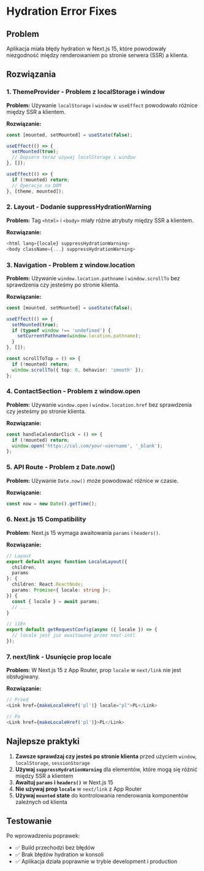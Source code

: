# Hydration Error Fixes

## Problem
Aplikacja miała błędy hydration w Next.js 15, które powodowały niezgodność między renderowaniem po stronie serwera (SSR) a klienta.

## Rozwiązania

### 1. **ThemeProvider** - Problem z localStorage i window
**Problem:** Używanie `localStorage` i `window` w `useEffect` powodowało różnice między SSR a klientem.

**Rozwiązanie:**
```typescript
const [mounted, setMounted] = useState(false);

useEffect(() => {
  setMounted(true);
  // Dopiero teraz używaj localStorage i window
}, []);

useEffect(() => {
  if (!mounted) return;
  // Operacje na DOM
}, [theme, mounted]);
```

### 2. **Layout** - Dodanie suppressHydrationWarning
**Problem:** Tag `<html>` i `<body>` miały różne atrybuty między SSR a klientem.

**Rozwiązanie:**
```typescript
<html lang={locale} suppressHydrationWarning>
<body className={...} suppressHydrationWarning>
```

### 3. **Navigation** - Problem z window.location
**Problem:** Używanie `window.location.pathname` i `window.scrollTo` bez sprawdzenia czy jesteśmy po stronie klienta.

**Rozwiązanie:**
```typescript
const [mounted, setMounted] = useState(false);

useEffect(() => {
  setMounted(true);
  if (typeof window !== 'undefined') {
    setCurrentPathname(window.location.pathname);
  }
}, []);

const scrollToTop = () => {
  if (!mounted) return;
  window.scrollTo({ top: 0, behavior: 'smooth' });
};
```

### 4. **ContactSection** - Problem z window.open
**Problem:** Używanie `window.open` i `window.location.href` bez sprawdzenia czy jesteśmy po stronie klienta.

**Rozwiązanie:**
```typescript
const handleCalendarClick = () => {
  if (!mounted) return;
  window.open('https://cal.com/your-username', '_blank');
};
```

### 5. **API Route** - Problem z Date.now()
**Problem:** Używanie `Date.now()` może powodować różnice w czasie.

**Rozwiązanie:**
```typescript
const now = new Date().getTime();
```

### 6. **Next.js 15 Compatibility**
**Problem:** Next.js 15 wymaga awaitowania `params` i `headers()`.

**Rozwiązanie:**
```typescript
// Layout
export default async function LocaleLayout({
  children,
  params
}: {
  children: React.ReactNode;
  params: Promise<{ locale: string }>;
}) {
  const { locale } = await params;
  // ...
}

// i18n
export default getRequestConfig(async ({ locale }) => {
  // locale jest już awaitowane przez next-intl
});
```

### 7. **next/link** - Usunięcie prop locale
**Problem:** W Next.js 15 z App Router, prop `locale` w `next/link` nie jest obsługiwany.

**Rozwiązanie:**
```typescript
// Przed
<Link href={makeLocaleHref('pl')} locale="pl">PL</Link>

// Po
<Link href={makeLocaleHref('pl')}>PL</Link>
```

## Najlepsze praktyki

1. **Zawsze sprawdzaj czy jesteś po stronie klienta** przed użyciem `window`, `localStorage`, `sessionStorage`
2. **Używaj `suppressHydrationWarning`** dla elementów, które mogą się różnić między SSR a klientem
3. **Awaituj `params` i `headers()`** w Next.js 15
4. **Nie używaj prop `locale`** w `next/link` z App Router
5. **Używaj `mounted` state** do kontrolowania renderowania komponentów zależnych od klienta

## Testowanie

Po wprowadzeniu poprawek:
- ✅ Build przechodzi bez błędów
- ✅ Brak błędów hydration w konsoli
- ✅ Aplikacja działa poprawnie w trybie development i production
